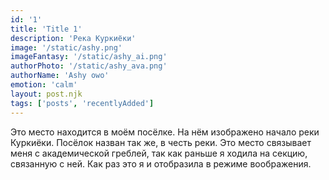 ```yaml
---
id: '1'
title: 'Title 1'
description: 'Река Куркиёки'
image: '/static/ashy.png'
imageFantasy: '/static/ashy_ai.png'
authorPhoto: '/static/ashy_ava.png'
authorName: 'Ashy owo'
emotion: 'calm'
layout: post.njk
tags: ['posts', 'recentlyAdded']
---
```


Это место находится в моём посёлке. На нём изображено начало реки Куркиёки. Посёлок назван так же, в честь реки. Это место связывает меня с академической греблей, так как раньше я ходила на секцию, связанную с ней. Как раз это я и отобразила в режиме воображения.

